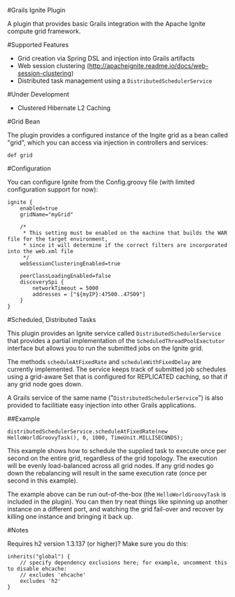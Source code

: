 #Grails Ignite Plugin

A plugin that provides basic Grails integration with the Apache Ignite compute grid framework.

#Supported Features

* Grid creation via Spring DSL and injection into Grails artifacts
* Web session clustering (http://apacheignite.readme.io/docs/web-session-clustering)
* Distributed task management using a `DistributedSchedulerService`

#Under Development

* Clustered Hibernate L2 Caching


#Grid Bean

The plugin provides a configured instance of the Ingite grid as a bean called "grid", which you can access via injection in controllers and services:

	def grid


#Configuration

You can configure Ignite from the Config.groovy file (with limited configuration support for now):

```
ignite {
    enabled=true
    gridName="myGrid"
    
    /*
     * This setting must be enabled on the machine that builds the WAR file for the target environment,
     * since it will determine if the correct filters are incorporated into the web.xml file
     */
    webSessionClusteringEnabled=true
    
    peerClassLoadingEnabled=false
    discoverySpi {
        networkTimeout = 5000
        addresses = ["${myIP}:47500..47509"]
    }
}
```
	
#Scheduled, Distributed Tasks

This plugin provides an Ignite service called `DistributedSchedulerService` that provides a partial implementation of the `ScheduledThreadPoolExectutor` interface but allows you to run the submitted jobs on the Ignite grid. 

The methods `scheduleAtFixedRate` and `scheduleWithFixedDelay` are currently implemented. The service keeps track of submitted job schedules using a grid-aware Set that is configured for REPLICATED caching, so that if any grid node goes down.

A Grails service of the same name ("`DistributedSchedulerService`") is also provided to facilitiate easy injection into other Grails applications.

##Example
```
distributedSchedulerService.scheduleAtFixedRate(new HelloWorldGroovyTask(), 0, 1000, TimeUnit.MILLISECONDS);
```
	       
This example shows how to schedule the supplied task to execute once per second on the entire grid, regardless of the grid topology. The execution will be evenly load-balanced across all grid nodes. If any grid nodes go down the rebalancing will result in the same execution rate (once per second in this example).
	       
The example above can be run out-of-the-box (the `HelloWorldGroovyTask` is included in the plugin). You can then try neat things like spinning up another instance on a different port, and watching the grid fail-over and recover by killing one instance and bringing it back up.
	

#Notes

Requires h2 version 1.3.137 (or higher)? Make sure you do this:

    inherits("global") {
        // specify dependency exclusions here; for example, uncomment this to disable ehcache:
        // excludes 'ehcache'
        excludes 'h2'
    }
